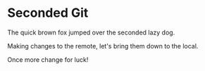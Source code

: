 # Seconded Git

The quick brown fox jumped over the seconded lazy dog.

Making changes to the remote, let's bring them down to the local.

Once more change for luck!
